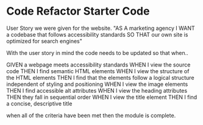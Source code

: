 # Code Refactor Starter Code

User Story we were given for the website.
"AS A marketing agency
I WANT a codebase that follows accessibility standards
SO THAT our own site is optimized for search engines"

With the user story in mind the code needs to be updated so that when.. 

GIVEN a webpage meets accessibility standards
WHEN I view the source code
THEN I find semantic HTML elements
WHEN I view the structure of the HTML elements
THEN I find that the elements follow a logical structure independent of styling and positioning
WHEN I view the image elements
THEN I find accessible alt attributes
WHEN I view the heading attributes
THEN they fall in sequential order
WHEN I view the title element
THEN I find a concise, descriptive title

when all of the criteria have been met then the module is complete. 
